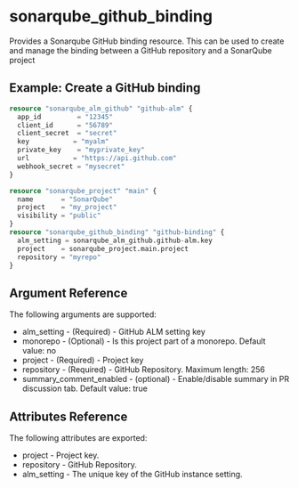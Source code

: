 # sonarqube_github_binding

Provides a Sonarqube GitHub binding resource. This can be used to create and manage the binding between a
GitHub repository and a SonarQube project

## Example: Create a GitHub binding

```terraform
resource "sonarqube_alm_github" "github-alm" {
  app_id         = "12345"
  client_id      = "56789"
  client_secret  = "secret"
  key           = "myalm"
  private_key    = "myprivate_key"
  url           = "https://api.github.com"
  webhook_secret = "mysecret"
}

resource "sonarqube_project" "main" {
  name       = "SonarQube"
  project    = "my_project"
  visibility = "public"
}
resource "sonarqube_github_binding" "github-binding" {
  alm_setting = sonarqube_alm_github.github-alm.key
  project    = sonarqube_project.main.project
  repository = "myrepo"
}
```

## Argument Reference

The following arguments are supported:

- alm_setting - (Required) - GitHub ALM setting key
- monorepo - (Optional) - Is this project part of a monorepo. Default value: no
- project - (Required) - Project key
- repository - (Required) - GitHub Repository. Maximum length: 256
- summary_comment_enabled - (optional) - Enable/disable summary in PR discussion tab. Default value: true

## Attributes Reference

The following attributes are exported:

- project - Project key.
- repository - GitHub Repository.
- alm_setting - The unique key of the GitHub instance setting.

